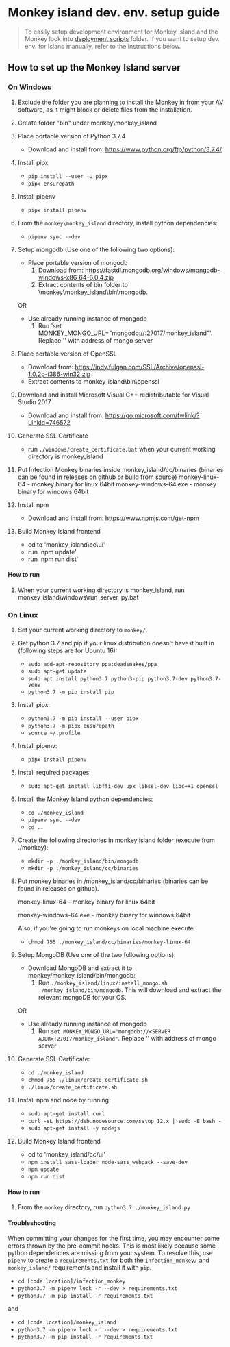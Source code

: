 # Monkey island dev. env. setup guide

>To easily setup development environment for Monkey Island and the Monkey look into [deployment scripts](../../deployment_scripts) folder.
>If you want to setup dev. env. for Island manually, refer to the instructions below.

## How to set up the Monkey Island server

### On Windows

1. Exclude the folder you are planning to install the Monkey in from your AV software, as it might block or delete files from the installation.

1. Create folder "bin" under monkey\monkey_island

1. Place portable version of Python 3.7.4
    - Download and install from: <https://www.python.org/ftp/python/3.7.4/>

1. Install pipx
    - `pip install --user -U pipx`
    - `pipx ensurepath`

1. Install pipenv
    - `pipx install pipenv`

1. From the `monkey\monkey_island` directory, install python dependencies:
    - `pipenv sync --dev`

1. Setup mongodb (Use one of the following two options):
    - Place portable version of mongodb
       1. Download from: <https://fastdl.mongodb.org/windows/mongodb-windows-x86_64-6.0.4.zip>
       2. Extract contents of bin folder to \monkey\monkey_island\bin\mongodb.

    OR
    - Use already running instance of mongodb
        1. Run 'set MONKEY_MONGO_URL="mongodb://<SERVER ADDR>:27017/monkey_island"'. Replace '<SERVER ADDR>' with address of mongo server

1. Place portable version of OpenSSL
    - Download from: <https://indy.fulgan.com/SSL/Archive/openssl-1.0.2p-i386-win32.zip>
    - Extract contents to monkey_island\bin\openssl

1. Download and install Microsoft Visual C++ redistributable for Visual Studio 2017
    - Download and install from: <https://go.microsoft.com/fwlink/?LinkId=746572>

1. Generate SSL Certificate
    - run `./windows/create_certificate.bat` when your current working directory is monkey_island

1. Put Infection Monkey binaries inside monkey_island/cc/binaries (binaries can be found in releases on github or build from source)
    monkey-linux-64 - monkey binary for linux 64bit
    monkey-windows-64.exe - monkey binary for windows 64bit

1. Install npm
    - Download and install from: <https://www.npmjs.com/get-npm>

1. Build Monkey Island frontend
    - cd to 'monkey_island\cc\ui'
    - run 'npm update'
    - run 'npm run dist'

#### How to run

1. When your current working directory is monkey_island, run monkey_island\windows\run_server_py.bat

### On Linux

1. Set your current working directory to `monkey/`.

1. Get python 3.7 and pip if your linux distribution doesn't have it built in (following steps are for Ubuntu 16):
    - `sudo add-apt-repository ppa:deadsnakes/ppa`
    - `sudo apt-get update`
    - `sudo apt install python3.7 python3-pip python3.7-dev python3.7-venv`
    - `python3.7 -m pip install pip`

1. Install pipx:
    - `python3.7 -m pip install --user pipx`
    - `python3.7 -m pipx ensurepath`
    - `source ~/.profile`

1. Install pipenv:
    - `pipx install pipenv`

1. Install required packages:
    - `sudo apt-get install libffi-dev upx libssl-dev libc++1 openssl`

1. Install the Monkey Island python dependencies:
    - `cd ./monkey_island`
    - `pipenv sync --dev`
    - `cd ..`

1. Create the following directories in monkey island folder (execute from ./monkey):
    - `mkdir -p ./monkey_island/bin/mongodb`
    - `mkdir -p ./monkey_island/cc/binaries`

1. Put monkey binaries in /monkey_island/cc/binaries (binaries can be found in releases on github).

    monkey-linux-64 - monkey binary for linux 64bit

    monkey-windows-64.exe - monkey binary for windows 64bit

    Also, if you're going to run monkeys on local machine execute:
    - `chmod 755 ./monkey_island/cc/binaries/monkey-linux-64`

1. Setup MongoDB (Use one of the two following options):
    - Download MongoDB and extract it to monkey/monkey_island/bin/mongodb:
        1. Run `./monkey_island/linux/install_mongo.sh ./monkey_island/bin/mongodb`. This will download and extract the relevant mongoDB for your OS.

    OR
    - Use already running instance of mongodb
        1. Run `set MONKEY_MONGO_URL="mongodb://<SERVER ADDR>:27017/monkey_island"`. Replace '<SERVER ADDR>' with address of mongo server

1. Generate SSL Certificate:
    - `cd ./monkey_island`
    - `chmod 755 ./linux/create_certificate.sh`
    - `./linux/create_certificate.sh`

1. Install npm and node by running:
    - `sudo apt-get install curl`
    - `curl -sL https://deb.nodesource.com/setup_12.x | sudo -E bash -`
    - `sudo apt-get install -y nodejs`

1. Build Monkey Island frontend
    - cd to 'monkey_island/cc/ui'
    - `npm install sass-loader node-sass webpack --save-dev`
    - `npm update`
    - `npm run dist`

#### How to run

1. From the `monkey` directory, run `python3.7 ./monkey_island.py`


#### Troubleshooting

When committing your changes for the first time, you may encounter some errors thrown by the pre-commit hooks. This is most likely because some python dependencies are missing from your system.
To resolve this, use `pipenv` to create a `requirements.txt` for both the `infection_monkey/` and `monkey_island/` requirements and install it with `pip`.

   - `cd [code location]/infection_monkey`
   - `python3.7 -m pipenv lock -r --dev > requirements.txt`
   - `python3.7 -m pip install -r requirements.txt`

   and

   - `cd [code location]/monkey_island`
   - `python3.7 -m pipenv lock -r --dev > requirements.txt`
   - `python3.7 -m pip install -r requirements.txt`
